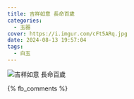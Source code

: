 ```yaml
---
title: 吉祥如意 長命百歲
categories:
  - 玉器
cover: https://i.imgur.com/cFt5ARq.jpg
date: 2024-08-13 19:57:04
tags:
  - 白玉
---
```


![吉祥如意 長命百歲](https://i.imgur.com/cFt5ARq.jpg)

{% fb_comments %}
